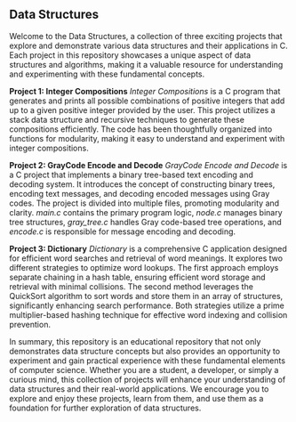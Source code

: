 ## Data Structures

Welcome to the Data Structures, a collection of three exciting projects that explore and demonstrate various data structures and their applications in C. Each project in this repository showcases a unique aspect of data structures and algorithms, making it a valuable resource for understanding and experimenting with these fundamental concepts.

**Project 1: Integer Compositions**
*Integer Compositions* is a C program that generates and prints all possible combinations of positive integers that add up to a given positive integer provided by the user. This project utilizes a stack data structure and recursive techniques to generate these compositions efficiently. The code has been thoughtfully organized into functions for modularity, making it easy to understand and experiment with integer compositions.

**Project 2: GrayCode Encode and Decode**
*GrayCode Encode and Decode* is a C project that implements a binary tree-based text encoding and decoding system. It introduces the concept of constructing binary trees, encoding text messages, and decoding encoded messages using Gray codes. The project is divided into multiple files, promoting modularity and clarity. *main.c* contains the primary program logic, *node.c* manages binary tree structures, *gray_tree.c* handles Gray code-based tree operations, and *encode.c* is responsible for message encoding and decoding.

**Project 3: Dictionary**
*Dictionary* is a comprehensive C application designed for efficient word searches and retrieval of word meanings. It explores two different strategies to optimize word lookups. The first approach employs separate chaining in a hash table, ensuring efficient word storage and retrieval with minimal collisions. The second method leverages the QuickSort algorithm to sort words and store them in an array of structures, significantly enhancing search performance. Both strategies utilize a prime multiplier-based hashing technique for effective word indexing and collision prevention. 

In summary, this repository is an educational repository that not only demonstrates data structure concepts but also provides an opportunity to experiment and gain practical experience with these fundamental elements of computer science. Whether you are a student, a developer, or simply a curious mind, this collection of projects will enhance your understanding of data structures and their real-world applications. We encourage you to explore and enjoy these projects, learn from them, and use them as a foundation for further exploration of data structures.
